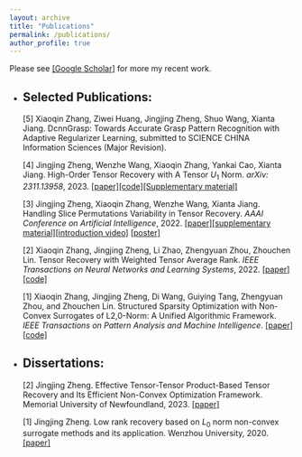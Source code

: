 ```yaml
---
layout: archive
title: "Publications"
permalink: /publications/
author_profile: true
---
```

Please see [[Google Scholar]](https://scholar.google.com/citations?user=vgPWqLkAAAAJ&hl=en&oi=ao) for more my recent work.

* ## Selected Publications:


 
  [5] Xiaoqin Zhang, Ziwei Huang, Jingjing Zheng, Shuo Wang, Xianta Jiang. DcnnGrasp: Towards Accurate Grasp Pattern Recognition with Adaptive Regularizer Learning, submitted to SCIENCE CHINA Information Sciences (Major Revision).

  [4] Jingjing Zheng, Wenzhe Wang, Xiaoqin Zhang, Yankai Cao, Xianta Jiang. High-Order Tensor Recovery with A Tensor $U_1$ Norm. 
  *arXiv: 2311.13958*, 2023.  [[paper]](https://arxiv.org/abs/2311.13958)[[code]](https://github.com/jzheng20/jzheng20.github.io/blob/master/files/TCSL_and_TCU1.zip)[[Supplementary material]](https://github.com/jzheng20/jzheng20.github.io/blob/master/files/supp_TCU1.pdf)

  [3] Jingjing Zheng, Xiaoqin Zhang, Wenzhe Wang, Xianta Jiang. Handling Slice Permutations Variability in Tensor Recovery. *AAAI Conference 
  on Artificial Intelligence*, 2022. [[paper]](https://ojs.aaai.org/index.php/AAAI/article/view/20261)[[supplementary material]](https://github.com/jzheng20/jzheng20.github.io/tree/master/files/aaai22_supplementary_material.pdf)[[introduction video]](https://aaai-2022.virtualchair.net/poster_aaai8021) [[poster]](https://github.com/jzheng20/jzheng20.github.io/tree/master/files/Poster_SEA.pdf)

  [2] Xiaoqin Zhang, Jingjing Zheng, Li Zhao, Zhengyuan Zhou, Zhouchen Lin. Tensor Recovery with Weighted Tensor Average Rank. *IEEE 
  Transactions on Neural Networks and Learning Systems*, 2022. [[paper]](https://ieeexplore.ieee.org/document/9804376) [[code]](https://github.com/jzheng20/jzheng20.github.io/tree/master/files/WTAR.zip)

  [1] Xiaoqin Zhang, Jingjing Zheng, Di Wang, Guiying Tang, Zhengyuan Zhou, and Zhouchen Lin. Structured Sparsity Optimization with Non-Convex Surrogates of L2,0-Norm: A Unified Algorithmic Framework. *IEEE Transactions on Pattern Analysis and Machine Intelligence*. [[paper]](https://ieeexplore.ieee.org/document/9916142)
  [[code]](https://github.com/jzheng20/jzheng20.github.io/tree/master/files/SSO_Non_Convex.zip)
 
* ## Dissertations: 

  [2]  Jingjing Zheng. Effective Tensor-Tensor Product-Based Tensor Recovery and Its Efficient Non-Convex Optimization Framework. Memorial University of Newfoundland, 2023. [[paper]](https://github.com/jzheng20/jzheng20.github.io/tree/master/files/(已瘦身)Zheng_Jingjing_doctoral_revision.pdf)

  [1]  Jingjing Zheng. Low rank recovery based on $L_0$ norm non-convex surrogate methods and its application. Wenzhou University, 2020. [[paper]](https://github.com/jzheng20/jzheng20.github.io/tree/master/files/学位论文最终版.pdf)

